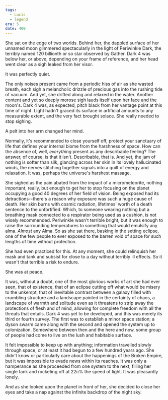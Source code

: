 ```yaml
---
tags:
  - Lucis
  - legend
era: 5
date: 400
---
```

She sat on the edge of two worlds. Behind her, the dappled surface of her unnamed moon glimmered spectacularly in the light of Periwinkle Dark, the terribly named 120 billionth or so star observed by Gather.  Dark 4 was below her, or above, depending on your frame of reference, and her head went clear as a sigh leaked from her visor. 

It was perfectly quiet. 

The only noises present came from a periodic hiss of air as she wasted breath, each sigh a melancholic drizzle of precious gas into the rushing tide of vacuum. And yet, she drifted along and relaxed in the water. Another content and yet so deeply morose sigh lauds itself upon her face and the moon's. Dark 4 was, as expected, pitch black from her vantage point at this time of night. Light hadn't graced its surface in artificial amounts to any measurable extent, and the very fact brought solace. She really needed to stop sighing. 

A pelt into her arm changed her mind. 

Normally, it's recommended to close yourself off, protect your sanctuary of life that defines your internal biome from the harshness of space. How can the absence of, well, *everything* present as any describable feeling? The answer, of course, is that it isn't. Describable, that is. And yet, the jam of nothing is softer than silk, glancing across her skin in its lovely hallucinated winds, the nerves stitching together signals into a quilt of energy and relaxation. It was, perhaps the universe's harshest massage. 

She sighed as the pain abated from the impact of a micrometeorite, nothing important, really, but enough to get her to stop focusing on the planet occupying a good 40 degrees of her field of vision. Being exposed had its detractions--there's a reason why exposure was such a huge cause of death. Her skin burns with cosmic radiation, lifetimes' worth of a death sentence to the unfortified. Which, to someone wearing nothing but a breathing mask connected to a respirator being used as a cushion, is not wisely recommended. Periwinkle wasn't terrible bright, but it was enough to raise the surrounding temperatures to something that would emulsify any alma. *Almost* any Alma. So as she sat there, basking in the setting eclipse, one of the few people to ever exposed to the barren void of space for such lengths of time without protection. 

She had even practiced for this. At any moment, she could relinquish her mask and tank and subsist for close to a day without terribly ill effects. So it wasn't that terrible a risk to endure.

She was at peace. 

It was, without a doubt, one of the most glorious works of art she had ever seen, that of existence, that of an eclipse cutting off what would be misery to the unkempt, that of inevitable contrast between a galaxy filled with crumbling structure and a landscape painted in the certainty of chaos, a landscape of warmth and solitude even as it threatens to strip away the protections of flesh and of mind, allowing for complete freedom with all the threats that entails. Dark 4 was yet to be developed, and this was merely its third or fourth survey. The first was to establish a minor space station; a dyson swarm came along with the second and opened the system up to colonization. Somewhere between then and the here and now, some group of people had come to live on the lush and habitable surface.

It felt impossible to keep up with anything; information travelled slowly through space, or at least it had begun to a few hundred years ago. She didn't know or particularly care about the happenings of the Broken Empire, but it was impossible to evade news within its reaches. It was only a hamperance as she proceeded from one system to the next, filling her single tank and rocketing off at 22π% the speed of light. It was pleasantly lonely. 

And as she looked upon the planet in front of her, she decided to close her eyes and take a nap against the infinite backdrop of the night sky.
